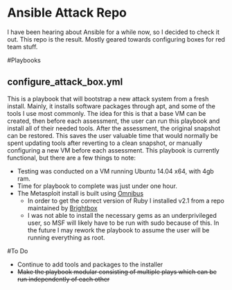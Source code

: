 # Ansible Attack Repo
I have been hearing about Ansible for a while now, so I decided to check it out.  This repo is the result.  Mostly geared towards configuring boxes for red team stuff.

#Playbooks
## configure_attack_box.yml
This is a playbook that will bootstrap a new attack system from a fresh install.  Mainly, it installs software packages through apt, and some of the tools I use most commonly.  The idea for this is that a base VM can be created, then before each assessment, the user can run this playbook and install all of their needed tools.  After the assessment, the original snapshot can be restored. This saves the user valuable time that would normally be spent updating tools after reverting to a clean snapshot, or manually configuring a new VM before each assessment.  This playbook is currently functional, but there are a few things to note:
- Testing was conducted on a VM running Ubuntu 14.04 x64, with 4gb ram.
- Time for playbook to complete was just under one hour.
- The Metasploit install is built using [Omnibus](https://github.com/rapid7/metasploit-omnibus)
  - In order to get the correct version of Ruby I installed v2.1 from a repo maintained by [Brightbox](https://www.brightbox.com/docs/ruby/ubuntu/) 
  - I was not able to install the necessary gems as an underprivileged user, so MSF will likely have to be run with sudo because of this.
In the future I may rework the playbook to assume the user will be running everything as root.

#To Do
- Continue to add tools and packages to the installer
- ~~Make the playbook modular consisting of multiple plays which can be run independently of each other~~

